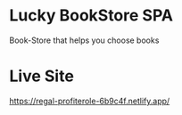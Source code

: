 # Lucky BookStore SPA
Book-Store that helps you choose books

# Live Site
https://regal-profiterole-6b9c4f.netlify.app/

